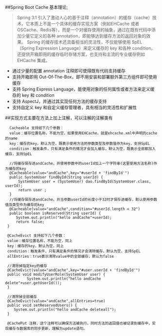 ##Spring Boot Cache 基本理论;
  >Spring 3.1 引入了激动人心的基于注释（annotation）的缓存（cache）技术，它本质上不是一个具体的缓存实现方案（例如EHCache 或者 OSCache、Redis等），而是一个对缓存使用的抽象，通过在既有代码中添加少量它定义的各种 annotation，即能够达到缓存方法的返回对象的效果。
  >Spring 的缓存技术还具备相当的灵活性，不仅能够使用 SpEL（Spring Expression Language）来定义缓存的 key 和各种 condition，还提供开箱即用的缓存临时存储方案，也支持和主流的专业缓存例如 EHCache 集成。
  * 通过少量的配置 annotation 注释即可使得既有代码支持缓存
  * 支持开箱即用 Out-Of-The-Box，即不用安装和部署额外第三方组件即可使用缓存
  * 支持 Spring Express Language，能使用对象的任何属性或者方法来定义缓存的 key 和 condition
  * 支持 AspectJ，并通过其实现任何方法的缓存支持
  * 支持自定义 key 和自定义缓存管理者，具有相当的灵活性和扩展性
  
  
  
##实现方式主要在方法上加上注解，可以注解的注解类有

      Cacheable 支持如下几个参数：
      value：缓存位置名称，不能为空，如果使用EHCache，就是ehcache.xml中声明的cache的name
      key：缓存的key，默认为空，既表示使用方法的参数类型及参数值作为key，支持SpEL
      condition：触发条件，只有满足条件的情况才会加入缓存，默认为空，既表示全部都加入缓存，支持SpEL
      
      //将缓存保存进andCache，并使用参数中的userId加上一个字符串(这里使用方法名称)作为缓存的key   
      @Cacheable(value="andCache",key="#userId + 'findById'")  
      public SystemUser findById(String userId) {  
          SystemUser user = (SystemUser) dao.findById(SystemUser.class, userId);        
          return user ;         
      }  
      //将缓存保存进andCache，并当参数userId的长度小于32时才保存进缓存，默认使用参数值及类型作为缓存的key  
      @Cacheable(value="andCache",condition="#userId.length < 32")  
      public boolean isReserved(String userId) {  
         System.out.println("hello andCache"+userId);  
         return false;  
     }  
     
     @CacheEvict 支持如下几个参数：
     value：缓存位置名称，不能为空，同上
     key：缓存的key，默认为空，同上
     condition：触发条件，只有满足条件的情况才会清除缓存，默认为空，支持SpEL
     allEntries：true表示清除value中的全部缓存，默认为false
     
     //清除掉指定key的缓存  
     @CacheEvict(value="andCache",key="#user.userId + 'findById'")  
     public void modifyUserRole(SystemUser user) {  
              System.out.println("hello andCache delete"+user.getUserId());  
     }  
       
     //清除掉全部缓存  
     @CacheEvict(value="andCache",allEntries=true)  
     public void setReservedUsers() {  
        System.out.println("hello andCache deleteall");  
     }  
     
     @CachePut 注释，这个注释可以确保方法被执行，同时方法的返回值也被记录到缓存中，实现缓存与数据库的同步更新，理解为update语句。